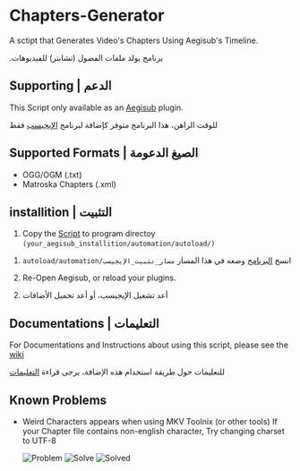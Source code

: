 # Chapters-Generator
A sctipt that Generates Video's Chapters Using Aegisub's Timeline.

.برنامج يولد ملفات الفصول (تشابتر) للفيديوهات
## Supporting | الدعم
This Script only available as an [Aegisub](http://www.aegisub.org/) plugin.

&#x202b; للوقت الراهن، هذا البرنامج متوفر كإضافة لبرنامج [الإيجيسب](http://www.aegisub.org/) فقط 
## Supported Formats | الصيغ الدعومة
- OGG/OGM (.txt)
- Matroska Chapters (.xml)

## installition | التثبيت
1. Copy the [Script](https://github.com/Bilal2453/Chapter-Genrator/blob/master/ChapterMaker.lua) to program directoy `(your_aegisub_installition/automation/autoload/)`
1) انسخ [البرنامج](https://github.com/Bilal2453/Chapter-Genrator/blob/master/ChapterMaker.lua) وضعه في هذا المسار
&#x202b;`مسار_تثبيت_الإيجيسب/autoload/automation`


2. Re-Open Aegisub, or reload your plugins.
2) &#x202b; أعد تشغيل الإيجيسب، أو أعد تحميل الأضافات

## Documentations | التعليمات
For Documentations and Instructions about using this script, please see the [wiki](https://github.com/Bilal2453/Chapters-Generator/wiki/General-instructions)

&#x202b;للتعليمات حول طريقة استخدام هذه الإضافة، يرجى قراءة [التعليمات](https://github.com/Bilal2453/Chapters-Generator/wiki/General-instructions)
## Known Problems
- Weird Characters appears when using MKV Toolnix (or other tools)
  If your Chapter file contains non-english character, Try changing charset to UTF-8
  
  ![Problem](https://i.imgur.com/rQ3RfgZ.png)
  ![Solve](https://i.imgur.com/tqDTb9l.png)
  ![Solved](https://i.imgur.com/cTVmtw8.png)
